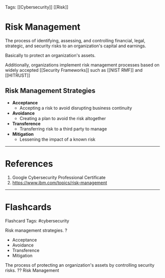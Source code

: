 Tags: [[Cybersecurity]] [[Risk]]
# Risk Management

The process of identifying, assessing, and controlling financial, legal, strategic, and security risks to an organization's capital and earnings.

Basically to protect an organization's assets.

Additionally, organizations implement risk management processes based on widely accepted [[Security Frameworks]] such as [[NIST RMF]] and [[HITRUST]]

## Risk Management Strategies

- **Acceptance**
	- Accepting a risk to avoid disrupting business continuity
- **Avoidance**
	- Creating a plan to avoid the risk altogether
- **Transference**
	- Transferring risk to a third party to manage
- **Mitigation**
	- Lessening the impact of a known risk

---
# References

1. Google Cybersecurity Professional Certificate
2. https://www.ibm.com/topics/risk-management

---
# Flashcards

Flashcard Tags: #cybersecurity 

Risk management strategies.
?
- Acceptance
- Avoidance
- Transference
- Mitigation
<!--SR:!2024-05-09,1,130-->

The process of protecting an organization's assets by controlling security risks.
??
Risk Management
<!--SR:!2024-05-21,13,230!2024-05-17,9,188-->